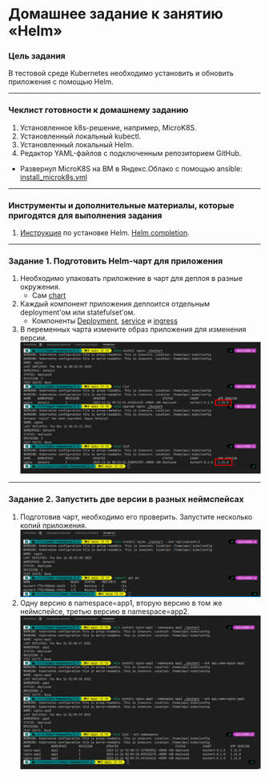 # Домашнее задание к занятию «Helm»

### Цель задания

В тестовой среде Kubernetes необходимо установить и обновить приложения с помощью Helm.

------

### Чеклист готовности к домашнему заданию

1. Установленное k8s-решение, например, MicroK8S.
2. Установленный локальный kubectl.
3. Установленный локальный Helm.
4. Редактор YAML-файлов с подключенным репозиторием GitHub.

* Развернул MicroK8S на ВМ в Яндекc.Облако с помощью ansible: [install_microk8s.yml](../1.1/playbook/install_microk8s.yml)
------

### Инструменты и дополнительные материалы, которые пригодятся для выполнения задания

1. [Инструкция](https://helm.sh/docs/intro/install/) по установке Helm. [Helm completion](https://helm.sh/docs/helm/helm_completion/).

------

### Задание 1. Подготовить Helm-чарт для приложения

1. Необходимо упаковать приложение в чарт для деплоя в разные окружения.
   * Сам [chart](./mychart/)
2. Каждый компонент приложения деплоится отдельным deployment’ом или statefulset’ом.
   * Компоненты [Deployment](./mychart/templates/deployment.yaml), [service](./mychart/templates/service.yaml) и [ingress](./mychart/templates/ingress.yaml)
3. В переменных чарта измените образ приложения для изменения версии.
   ![](img/131.png)

------
### Задание 2. Запустить две версии в разных неймспейсах

1. Подготовив чарт, необходимо его проверить. Запуститe несколько копий приложения.
   ![](img/211.png)
2. Одну версию в namespace=app1, вторую версию в том же неймспейсе, третью версию в namespace=app2.
   ![](img/221.png)

